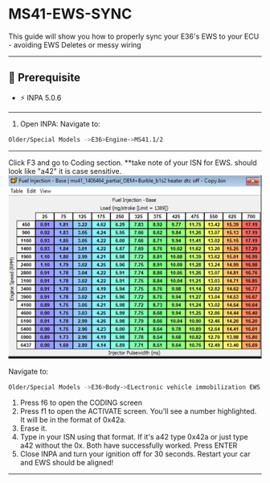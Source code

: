 # MS41-EWS-SYNC
This guide will show you how to properly sync your E36's EWS to your ECU - avoiding EWS Deletes or messy wiring

---

## 🧰 Prerequisite
- ⚡ INPA 5.0.6
---
1. Open INPA:
Navigate to:
```bash
Older/Special Models ->E36>Engine->MS41.1/2
```
---
Click F3 and go to Coding section.
**take note of your ISN for EWS. should look like "a42" it is case sensitive.
![INPA SCREENSHOT](https://github.com/yoqais/MS41-EWS-SYNC/blob/main/INPA_ENGINE_CODING.png?raw=true)

Navigate to:
```bash
Older/Special Models ->E36>Body->ELectronic vehicle immobilization EWS
```
1. Press f6 to open the CODING screen
2. Press f1 to open the ACTIVATE screen. You'll see a number highlighted. It will be in the format of 0x42a.
3. Erase it.
4. Type in your ISN using that format. If it's a42 type 0x42a or just type a42 without the 0x. Both have successfully worked. Press ENTER
5. Close INPA and turn your ignition off for 30 seconds. Restart your car and EWS should be aligned!
---
